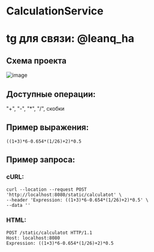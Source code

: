 # CalculationService
# tg для связи: @leanq_ha

## Схема проекта
![image](https://github.com/1eanq/CalculationService/assets/153944563/588278d4-f409-45cf-bc99-b2a25e3e7402)

## Доступные операции:
  "+", "-", "*", "/", скобки

## Пример выражения:
```
((1+3)*6-0.654*(1/26)+2)*0.5
```

## Пример запроса:

### cURL:  
```
curl --location --request POST 'http://localhost:8080/static/calculatot' \
--header 'Expression: ((1+3)*6-0.654*(1/26)+2)*0.5' \
--data ''
```

### HTML:  
```
POST /static/calculatot HTTP/1.1
Host: localhost:8080
Expression: ((1+3)*6-0.654*(1/26)+2)*0.5
```
